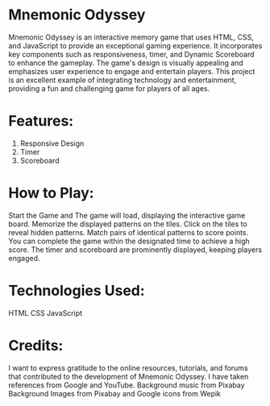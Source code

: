 # Mnemonic Odyssey
Mnemonic Odyssey is an interactive memory game that uses HTML, CSS, and JavaScript to provide an exceptional gaming experience. 
It incorporates key components such as responsiveness, timer, and Dynamic Scoreboard to enhance the gameplay.
The game's design is visually appealing and emphasizes user experience to engage and entertain players. 
This project is an excellent example of integrating technology and entertainment, providing a fun and challenging game for players of all ages.

# Features: 
1. Responsive Design
2. Timer
3. Scoreboard

# How to Play:
Start the Game and The game will load, displaying the interactive game board.
Memorize the displayed patterns on the tiles.
Click on the tiles to reveal hidden patterns.
Match pairs of identical patterns to score points.
You can complete the game within the designated time to achieve a high score.
The timer and scoreboard are prominently displayed, keeping players engaged.

# Technologies Used:
HTML
CSS
JavaScript

# Credits:
I want to express gratitude to the online resources, tutorials, and forums that contributed to the development of Mnemonic Odyssey.
I have taken references from Google and YouTube. 
Background music from Pixabay
Background Images from Pixabay and Google
icons from Wepik

